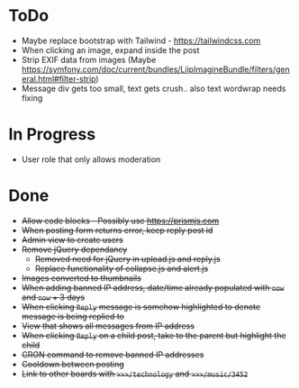 ToDo
====

 * Maybe replace bootstrap with Tailwind - https://tailwindcss.com
 * When clicking an image, expand inside the post
 * Strip EXIF data from images (Maybe https://symfony.com/doc/current/bundles/LiipImagineBundle/filters/general.html#filter-strip)
 * Message div gets too small, text gets crush.. also text wordwrap needs fixing

In Progress
===========

 * User role that only allows moderation

Done
====

 * ~~Allow code blocks - Possibly use https://prismjs.com~~
 * ~~When posting form returns error, keep reply post id~~
 * ~~Admin view to create users~~
 * ~~Remove jQuery dependancy~~
   * ~~Removed need for jQuery in upload.js and reply.js~~
   * ~~Replace functionality of collapse.js and alert.js~~
 * ~~Images converted to thumbnails~~
 * ~~When adding banned IP address, date/time already populated with `now` and `now` + 3 days~~
 * ~~When clicking `Reply` message is somehow highlighted to denote message is being replied to~~
 * ~~View that shows all messages from IP address~~
 * ~~When clicking `Reply` on a child post, take to the parent but highlight the child~~
 * ~~CRON command to remove banned IP addresses~~
 * ~~Cooldown between posting~~
 * ~~Link to other boards with `>>>/technology` and `>>>/music/3452`~~
